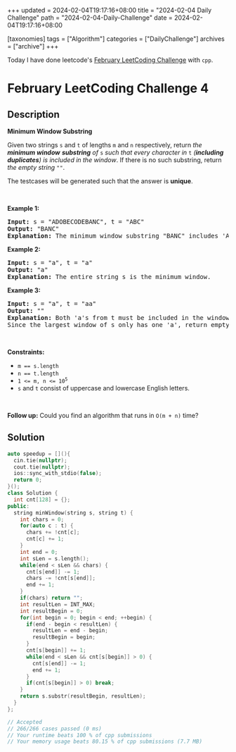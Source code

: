 +++
updated = 2024-02-04T19:17:16+08:00
title = "2024-02-04 Daily Challenge"
path = "2024-02-04-Daily-Challenge"
date = 2024-02-04T19:17:16+08:00

[taxonomies]
tags = ["Algorithm"]
categories = ["DailyChallenge"]
archives = ["archive"]
+++

Today I have done leetcode's [February LeetCoding Challenge](https://leetcode.com/problems/minimum-window-substring/) with `cpp`.

<!-- more -->

# February LeetCoding Challenge 4

## Description

**Minimum Window Substring**

<p>Given two strings <code>s</code> and <code>t</code> of lengths <code>m</code> and <code>n</code> respectively, return <em>the <strong>minimum window</strong></em> <span data-keyword="substring-nonempty"><strong><em>substring</em></strong></span><em> of </em><code>s</code><em> such that every character in </em><code>t</code><em> (<strong>including duplicates</strong>) is included in the window</em>. If there is no such substring, return <em>the empty string </em><code>&quot;&quot;</code>.</p>

<p>The testcases will be generated such that the answer is <strong>unique</strong>.</p>

<p>&nbsp;</p>
<p><strong class="example">Example 1:</strong></p>

<pre>
<strong>Input:</strong> s = &quot;ADOBECODEBANC&quot;, t = &quot;ABC&quot;
<strong>Output:</strong> &quot;BANC&quot;
<strong>Explanation:</strong> The minimum window substring &quot;BANC&quot; includes &#39;A&#39;, &#39;B&#39;, and &#39;C&#39; from string t.
</pre>

<p><strong class="example">Example 2:</strong></p>

<pre>
<strong>Input:</strong> s = &quot;a&quot;, t = &quot;a&quot;
<strong>Output:</strong> &quot;a&quot;
<strong>Explanation:</strong> The entire string s is the minimum window.
</pre>

<p><strong class="example">Example 3:</strong></p>

<pre>
<strong>Input:</strong> s = &quot;a&quot;, t = &quot;aa&quot;
<strong>Output:</strong> &quot;&quot;
<strong>Explanation:</strong> Both &#39;a&#39;s from t must be included in the window.
Since the largest window of s only has one &#39;a&#39;, return empty string.
</pre>

<p>&nbsp;</p>
<p><strong>Constraints:</strong></p>

<ul>
	<li><code>m == s.length</code></li>
	<li><code>n == t.length</code></li>
	<li><code>1 &lt;= m, n &lt;= 10<sup>5</sup></code></li>
	<li><code>s</code> and <code>t</code> consist of uppercase and lowercase English letters.</li>
</ul>

<p>&nbsp;</p>
<p><strong>Follow up:</strong> Could you find an algorithm that runs in <code>O(m + n)</code> time?</p>


## Solution

``` cpp
auto speedup = [](){
  cin.tie(nullptr);
  cout.tie(nullptr);
  ios::sync_with_stdio(false);
  return 0;
}();
class Solution {
  int cnt[128] = {};
public:
  string minWindow(string s, string t) {
    int chars = 0;
    for(auto c : t) {
      chars += !cnt[c];
      cnt[c] += 1;
    }
    int end = 0;
    int sLen = s.length();
    while(end < sLen && chars) {
      cnt[s[end]] -= 1;
      chars -= !cnt[s[end]];
      end += 1;
    }
    if(chars) return "";
    int resultLen = INT_MAX;
    int resultBegin = 0;
    for(int begin = 0; begin < end; ++begin) {
      if(end - begin < resultLen) {
        resultLen = end - begin;
        resultBegin = begin;
      }
      cnt[s[begin]] += 1;
      while(end < sLen && cnt[s[begin]] > 0) {
        cnt[s[end]] -= 1;
        end += 1;
      }
      if(cnt[s[begin]] > 0) break;
    }
    return s.substr(resultBegin, resultLen);
  }
};

// Accepted
// 266/266 cases passed (0 ms)
// Your runtime beats 100 % of cpp submissions
// Your memory usage beats 80.15 % of cpp submissions (7.7 MB)
```
